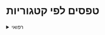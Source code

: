 # טפסים לפי קטגוריות

<details>
<summary>רפואי</summary>

[aaa](https://www.google.com)

[טופס תיעוד אירוע רפואי](https://motid-1221.formtitan.com/Medical_journal)

</details>
